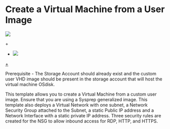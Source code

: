 # Create a Virtual Machine from a User Image

<a href="https://portal.azure.com/#create/Microsoft.Template/uri/https%3A%2F%2Fraw.githubusercontent.com%2FDarylsCorner%2FARM-Templates%2Fmaster%2Fvm-from-user-image%2Fazuredeploy.json" target="_blank">
    <img src="http://azuredeploy.net/deploybutton.png"/>
</a>

+<a href="http://armviz.io/#/?load=https://raw.githubusercontent.com/DarylsCorner/ARM-Templates/master/vm-from-user-image/azuredeploy.json" target="_blank">
+  <img src="http://armviz.io/visualizebutton.png"/>
+</a>


Prerequisite - The Storage Account should already exist and the custom user VHD image should be present in the storage account that will host the virtual machine OSdisk.

This template allows you to create a Virtual Machine from a custom user image. Ensure that you are using a Sysprep generalized image. This template also deploys a Virtual Network with one subnet, a Network Security Group attached to the Subnet, a  static Public IP address and a Network Interface with a static private IP address. Three security rules are created for the NSG to allow inbound access for RDP, HTTP, and HTTPS.

